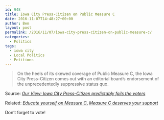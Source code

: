 ```yaml
---
id: 948
title: Iowa City Press-Citizen on Public Measure C
date: 2016-11-07T14:48:27+00:00
author: Ben
layout: post
permalink: /2016/11/07/iowa-city-press-citizen-on-public-measure-c/
categories:
  - Politics
tags:
  - iowa city
  - Local Politics
  - Petitions
---
```

> On the heels of its skewed coverage of Public Measure C, the Iowa City Press-Citizen comes out with an editorial board’s endorsement of the unprecedentedly suppressive status quo.

Source: _[Our View: Iowa City Press-Citizen predictably fails the voters](https://thefourth.co/our-view-iowa-city-press-citizen-predictably-fails-the-voters-c4f84b2038b8)_

Related: _[Educate yourself on Measure C](http://www.press-citizen.com/opinion/)_, _[Measure C deserves your support](http://www.press-citizen.com/opinion/)_

Don&#8217;t forget to vote!